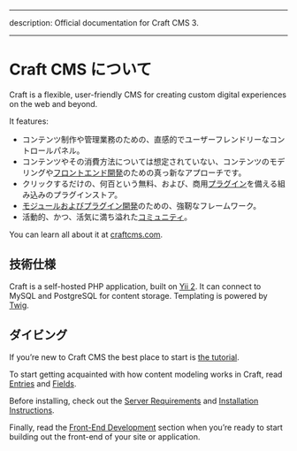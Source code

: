 - - -
description: Official documentation for Craft CMS 3.
- - -

# Craft CMS について

Craft is a flexible, user-friendly CMS for creating custom digital experiences on the web and beyond.

It features:

- コンテンツ制作や管理業務のための、直感的でユーザーフレンドリーなコントロールパネル。
- コンテンツやその消費方法については想定されていない、コンテンツのモデリングや[フロントエンド開発](dev/README.md)のための真っ新なアプローチです。
- クリックするだけの、何百という無料、および、商用[プラグイン](https://plugins.craftcms.com/)を備える組み込みのプラグインストア。
- [モジュールおよびプラグイン開発](extend/README.md)のための、強靭なフレームワーク。
- 活動的、かつ、活気に満ち溢れた[コミュニティ](https://craftcms.com/community)。

You can learn all about it at [craftcms.com](https://craftcms.com).

## 技術仕様

Craft is a self-hosted PHP application, built on [Yii 2](https://www.yiiframework.com/). It can connect to MySQL and PostgreSQL for content storage. Templating is powered by [Twig](https://twig.symfony.com).

## ダイビング

If you’re new to Craft CMS the best place to start is [the tutorial](/getting-started-tutorial/).

To start getting acquainted with how content modeling works in Craft, read [Entries](entries.md) and [Fields](fields.md).

Before installing, check out the [Server Requirements](requirements.md) and [Installation Instructions](installation.md).

Finally, read the [Front-End Development](dev/README.md) section when you’re ready to start building out the front-end of your site or application.
